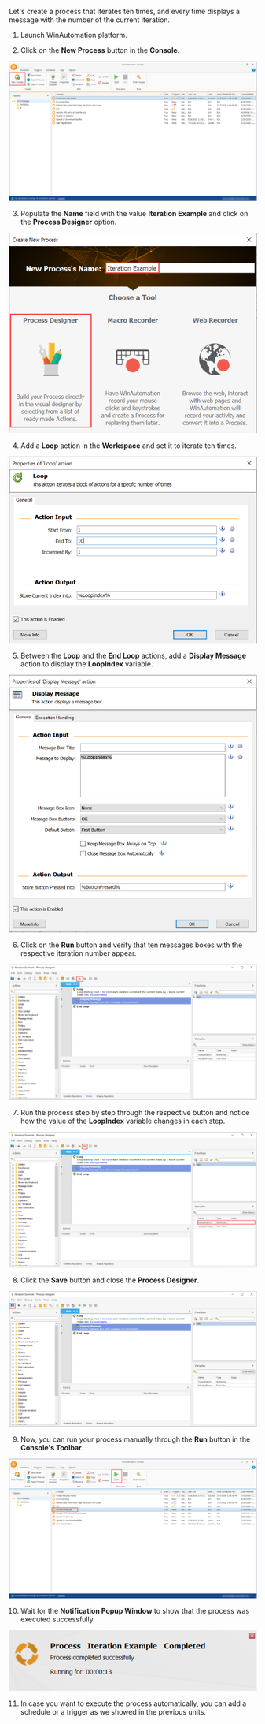 Let's create a process that iterates ten times, and every time displays a message with the number of the current iteration. 

1.	Launch WinAutomation platform.

2.	Click on the **New Process** button in the **Console**.

![The New Process button in the Console.](..\media\image-37.png)

3.	Populate the **Name** field with the value **Iteration Example** and click on the **Process Designer** option.

![The New Process pop-up window.](..\media\image-38.png)

4.	Add a **Loop** action in the **Workspace** and set it to iterate ten times. 

![The Loop action's properties.](..\media\image-39.png)

5.	Between the **Loop** and the **End Loop** actions, add a **Display Message** action to display the **LoopIndex** variable. 

![The Display Message action's properties.](..\media\image-40.png)

6.	Click on the **Run** button and verify that ten messages boxes with the respective iteration number appear.

![The Run button in the Process Designer.](..\media\image-41.png)

7.	Run the process step by step through the respective button and notice how the value of the **LoopIndex** variable changes in each step. 

![The Execute Next Action button in the Process Designer.](..\media\image-42.png)

8.	Click the **Save** button and close the **Process Designer**.

![The Save button in the Process Designer.](..\media\image-43.png)

9.	Now, you can run your process manually through the **Run** button in the **Console's Toolbar**.

![The Run button in the Console.](..\media\image-44.png)

10.	Wait for the **Notification Popup Window** to show that the process was executed successfully. 

![The Notification Popup Window.](..\media\image-45.png)

11.	In case you want to execute the process automatically, you can add a schedule or a trigger as we showed in the previous units. 

